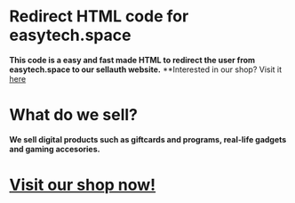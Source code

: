 # Redirect HTML code for easytech.space

**This code is a easy and fast made HTML to redirect the user from easytech.space to our sellauth website.**
**Interested in our shop? Visit it [here](<https://tech.sellauth.com>)

# What do we sell?

**We sell digital products such as giftcards and programs, real-life gadgets and gaming accesories.**

# [Visit our shop now!](<https://tech.sellauth.com>)

